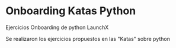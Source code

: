 # Onboarding Katas Python
 
 Ejercicios Onboarding de python LaunchX
 
 Se realizaron los ejercicios propuestos en las "Katas" sobre python
